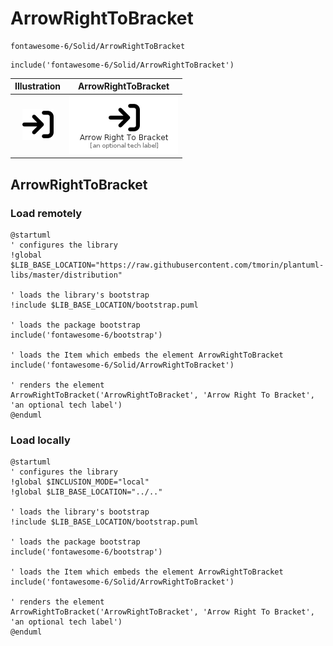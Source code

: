 # ArrowRightToBracket


```text
fontawesome-6/Solid/ArrowRightToBracket
```

```text
include('fontawesome-6/Solid/ArrowRightToBracket')
```



| Illustration | ArrowRightToBracket |
| :---: | :---: |
| ![illustration for Illustration](../../fontawesome-6/Solid/ArrowRightToBracket.png) | ![illustration for ArrowRightToBracket](../../fontawesome-6/Solid/ArrowRightToBracket.Local.png) |




## ArrowRightToBracket

### Load remotely
```plantuml
@startuml
' configures the library
!global $LIB_BASE_LOCATION="https://raw.githubusercontent.com/tmorin/plantuml-libs/master/distribution"

' loads the library's bootstrap
!include $LIB_BASE_LOCATION/bootstrap.puml

' loads the package bootstrap
include('fontawesome-6/bootstrap')

' loads the Item which embeds the element ArrowRightToBracket
include('fontawesome-6/Solid/ArrowRightToBracket')

' renders the element
ArrowRightToBracket('ArrowRightToBracket', 'Arrow Right To Bracket', 'an optional tech label')
@enduml
```

### Load locally
```plantuml
@startuml
' configures the library
!global $INCLUSION_MODE="local"
!global $LIB_BASE_LOCATION="../.."

' loads the library's bootstrap
!include $LIB_BASE_LOCATION/bootstrap.puml

' loads the package bootstrap
include('fontawesome-6/bootstrap')

' loads the Item which embeds the element ArrowRightToBracket
include('fontawesome-6/Solid/ArrowRightToBracket')

' renders the element
ArrowRightToBracket('ArrowRightToBracket', 'Arrow Right To Bracket', 'an optional tech label')
@enduml
```

